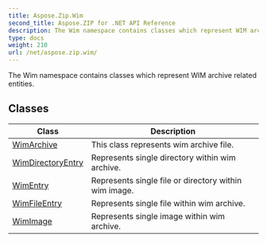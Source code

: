 ```yaml
---
title: Aspose.Zip.Wim
second_title: Aspose.ZIP for .NET API Reference
description: The Wim namespace contains classes which represent WIM archive related entities
type: docs
weight: 210
url: /net/aspose.zip.wim/
---
```

The Wim namespace contains classes which represent WIM archive related entities.

## Classes

| Class | Description |
| --- | --- |
| [WimArchive](./wimarchive/) | This class represents wim archive file. |
| [WimDirectoryEntry](./wimdirectoryentry/) | Represents single directory within wim archive. |
| [WimEntry](./wimentry/) | Represents single file or directory within wim image. |
| [WimFileEntry](./wimfileentry/) | Represents single file within wim archive. |
| [WimImage](./wimimage/) | Represents single image within wim archive. |


